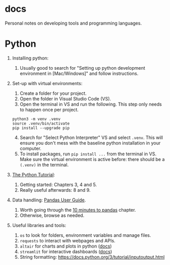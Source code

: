 # docs

Personal notes on developing tools and programming languages.

# Python

1. Installing python:
    1. Usually good to search for "Setting up python development environment in [Mac/Windows]" and follow instructions.
    
1. Set-up with virtual environments:
    1. Create a folder for your project.
    1. Open the folder in Visual Studio Code (VS).
    1. Open the terminal in VS and run the following.  This step only needs to happen once per project.
    ```
    python3 -m venv .venv
    source .venv/bin/activate
    pip install --upgrade pip
    ```
    4. Search for "Select Python Interpreter" VS and select `.venv`. This will ensure you don't mess with the baseline python installation in your computer.
    5. To install packages, run `pip install ...` from the terminal in VS.  Make sure the virtual environment is active before: there should be a `(.venv)` in the terminal.

1. [The Python Tutorial](https://docs.python.org/3/tutorial/index.html):
    1. Getting started: Chapters 3, 4 and 5.
    1. Really useful afterwards: 8 and 9.
    
1. Data handling: [Pandas User Guide](https://pandas.pydata.org/docs/user_guide/index.html).
    1. Worth going through the [10 minutes to pandas](https://pandas.pydata.org/docs/user_guide/10min.html) chapter.
    1. Otherwise, browse as needed.
    
1. Useful libraries and tools:
    1. `os` to look for folders, environment variables and manage files.
    1. `requests` to interact with webpages and APIs.
    1. `altair` for charts and plots in python ([docs](https://altair-viz.github.io/))
    1. `streamlit` for interactive dashboards ([docs](https://docs.streamlit.io/))
    1. String formatting: https://docs.python.org/3/tutorial/inputoutput.html
